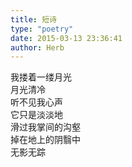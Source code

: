 ```yaml
---  
title: 短诗  
type: "poetry"  
date: 2015-03-13 23:36:41  
author: Herb  
---  
```

我搂着一缕月光  
月光清冷  
听不见我心声  
它只是淡淡地  
滑过我掌间的沟壑  
掉在地上的阴翳中  
无影无踪